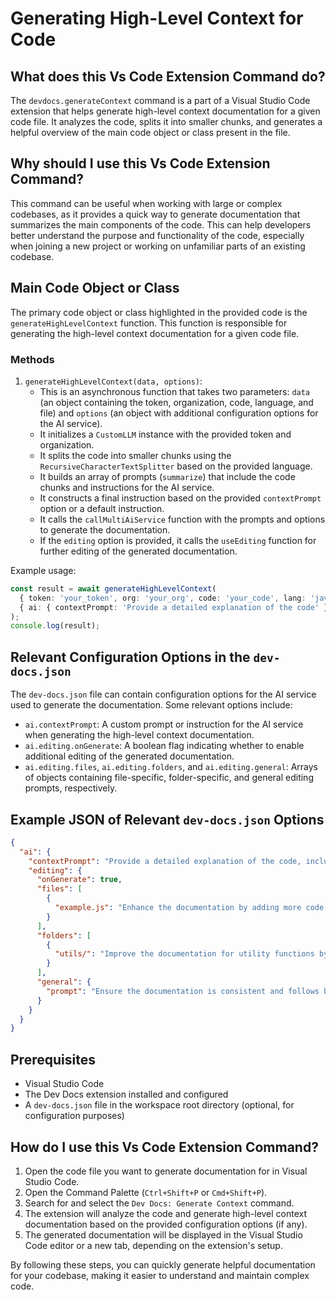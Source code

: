 
  
  # **Generating High-Level Context for Code**

## What does this Vs Code Extension Command do?

The `devdocs.generateContext` command is a part of a Visual Studio Code extension that helps generate high-level context documentation for a given code file. It analyzes the code, splits it into smaller chunks, and generates a helpful overview of the main code object or class present in the file.

## Why should I use this Vs Code Extension Command?

This command can be useful when working with large or complex codebases, as it provides a quick way to generate documentation that summarizes the main components of the code. This can help developers better understand the purpose and functionality of the code, especially when joining a new project or working on unfamiliar parts of an existing codebase.

## Main Code Object or Class

The primary code object or class highlighted in the provided code is the `generateHighLevelContext` function. This function is responsible for generating the high-level context documentation for a given code file.

### Methods

1. `generateHighLevelContext(data, options)`:
   - This is an asynchronous function that takes two parameters: `data` (an object containing the token, organization, code, language, and file) and `options` (an object with additional configuration options for the AI service).
   - It initializes a `CustomLLM` instance with the provided token and organization.
   - It splits the code into smaller chunks using the `RecursiveCharacterTextSplitter` based on the provided language.
   - It builds an array of prompts (`summarize`) that include the code chunks and instructions for the AI service.
   - It constructs a final instruction based on the provided `contextPrompt` option or a default instruction.
   - It calls the `callMultiAiService` function with the prompts and options to generate the documentation.
   - If the `editing` option is provided, it calls the `useEditing` function for further editing of the generated documentation.

Example usage:

```typescript
const result = await generateHighLevelContext(
  { token: 'your_token', org: 'your_org', code: 'your_code', lang: 'javascript', file: 'example.js' },
  { ai: { contextPrompt: 'Provide a detailed explanation of the code' } }
);
console.log(result);
```

## Relevant Configuration Options in the `dev-docs.json`

The `dev-docs.json` file can contain configuration options for the AI service used to generate the documentation. Some relevant options include:

- `ai.contextPrompt`: A custom prompt or instruction for the AI service when generating the high-level context documentation.
- `ai.editing.onGenerate`: A boolean flag indicating whether to enable additional editing of the generated documentation.
- `ai.editing.files`, `ai.editing.folders`, and `ai.editing.general`: Arrays of objects containing file-specific, folder-specific, and general editing prompts, respectively.

## Example JSON of Relevant `dev-docs.json` Options

```json
{
  "ai": {
    "contextPrompt": "Provide a detailed explanation of the code, including its purpose and how it works.",
    "editing": {
      "onGenerate": true,
      "files": [
        {
          "example.js": "Enhance the documentation by adding more code examples and explanations."
        }
      ],
      "folders": [
        {
          "utils/": "Improve the documentation for utility functions by providing clearer descriptions."
        }
      ],
      "general": {
        "prompt": "Ensure the documentation is consistent and follows best practices for technical writing."
      }
    }
  }
}
```

## Prerequisites

- Visual Studio Code
- The Dev Docs extension installed and configured
- A `dev-docs.json` file in the workspace root directory (optional, for configuration purposes)

## How do I use this Vs Code Extension Command?

1. Open the code file you want to generate documentation for in Visual Studio Code.
2. Open the Command Palette (`Ctrl+Shift+P` or `Cmd+Shift+P`).
3. Search for and select the `Dev Docs: Generate Context` command.
4. The extension will analyze the code and generate high-level context documentation based on the provided configuration options (if any).
5. The generated documentation will be displayed in the Visual Studio Code editor or a new tab, depending on the extension's setup.

By following these steps, you can quickly generate helpful documentation for your codebase, making it easier to understand and maintain complex code.
  
  